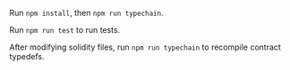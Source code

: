 Run `npm install`, then `npm run typechain`.

Run `npm run test` to run tests.

After modifying solidity files, run `npm run typechain` to recompile contract
typedefs.
